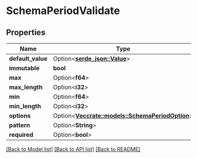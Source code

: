 # SchemaPeriodValidate

## Properties

Name | Type | Description | Notes
------------ | ------------- | ------------- | -------------
**default_value** | Option<[**serde_json::Value**](.md)> |  | [optional]
**immutable** | **bool** |  | 
**max** | Option<**f64**> |  | [optional]
**max_length** | Option<**i32**> |  | [optional]
**min** | Option<**f64**> |  | [optional]
**min_length** | Option<**i32**> |  | [optional]
**options** | Option<[**Vec<crate::models::SchemaPeriodOption>**](schema.Option.md)> |  | [optional]
**pattern** | Option<**String**> |  | [optional]
**required** | Option<**bool**> |  | [optional]

[[Back to Model list]](../README.md#documentation-for-models) [[Back to API list]](../README.md#documentation-for-api-endpoints) [[Back to README]](../README.md)


